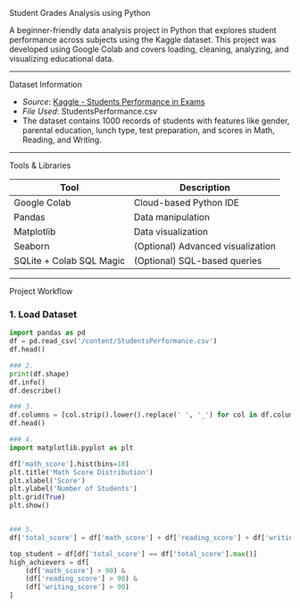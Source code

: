  Student Grades Analysis using Python

A beginner-friendly data analysis project in Python that explores student performance across subjects using the Kaggle dataset. This project was developed using Google Colab and covers loading, cleaning, analyzing, and visualizing educational data.

---
 Dataset Information

- *Source*: [Kaggle - Students Performance in Exams](https://www.kaggle.com/datasets/spscientist/students-performance-in-exams)
- *File Used*: StudentsPerformance.csv
- The dataset contains 1000 records of students with features like gender, parental education, lunch type, test preparation, and scores in Math, Reading, and Writing.

---

 Tools & Libraries

| Tool | Description |
|------|-------------|
| Google Colab | Cloud-based Python IDE |
| Pandas | Data manipulation |
| Matplotlib | Data visualization |
| Seaborn | (Optional) Advanced visualization |
| SQLite + Colab SQL Magic | (Optional) SQL-based queries |

---

 Project Workflow

 ### 1. Load Dataset
```python
import pandas as pd
df = pd.read_csv('/content/StudentsPerformance.csv')
df.head()

### 2.
print(df.shape)
df.info()
df.describe()

### 3.
df.columns = [col.strip().lower().replace(' ', '_') for col in df.columns]
df.head()

### 4.
import matplotlib.pyplot as plt

df['math_score'].hist(bins=10)
plt.title('Math Score Distribution')
plt.xlabel('Score')
plt.ylabel('Number of Students')
plt.grid(True)
plt.show()


### 5.
df['total_score'] = df['math_score'] + df['reading_score'] + df['writing_score']

top_student = df[df['total_score'] == df['total_score'].max()]
high_achievers = df[
    (df['math_score'] > 90) & 
    (df['reading_score'] > 90) & 
    (df['writing_score'] > 90)
]
